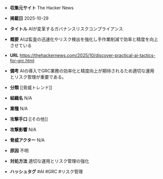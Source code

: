 - **収集元サイト**
The Hacker News

- **掲載日**
2025-10-29

- **タイトル**
AIが変革するガバナンスリスクコンプライアンス

- **概要**
AIは監査の迅速化やリスク検出を強化し手作業削減で効率と精度を向上させている

- **URL**
https://thehackernews.com/2025/10/discover-practical-ai-tactics-for-grc.html

- **備考**
AIの導入でGRC業務の効率化と精度向上が期待されるため適切な運用とリスク管理が重要である。

- **分類**
[[脅威トレンド]]

- **組織名**
N/A

- **業種**
N/A

- **攻撃手口**
[[その他]]

- **攻撃影響**
N/A

- **脅威アクター**
N/A

- **原因**
不明

- **対処方法**
適切な運用とリスク管理の強化

- **ハッシュタグ**
#AI #GRC #リスク管理

